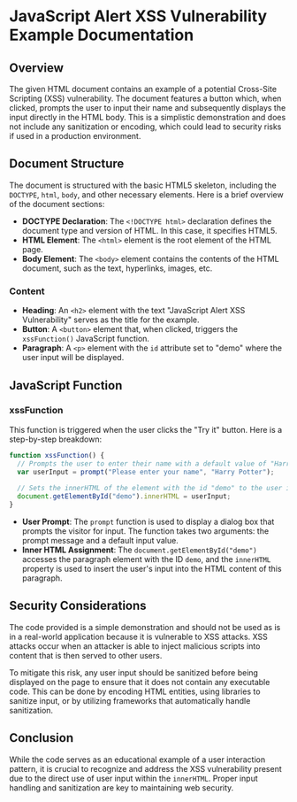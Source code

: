 # JavaScript Alert XSS Vulnerability Example Documentation

## Overview

The given HTML document contains an example of a potential Cross-Site Scripting (XSS) vulnerability. The document features a button which, when clicked, prompts the user to input their name and subsequently displays the input directly in the HTML body. This is a simplistic demonstration and does not include any sanitization or encoding, which could lead to security risks if used in a production environment.

## Document Structure

The document is structured with the basic HTML5 skeleton, including the `DOCTYPE`, `html`, `body`, and other necessary elements. Here is a brief overview of the document sections:

- **DOCTYPE Declaration**: The `<!DOCTYPE html>` declaration defines the document type and version of HTML. In this case, it specifies HTML5.
- **HTML Element**: The `<html>` element is the root element of the HTML page.
- **Body Element**: The `<body>` element contains the contents of the HTML document, such as the text, hyperlinks, images, etc.

### Content

- **Heading**: An `<h2>` element with the text "JavaScript Alert XSS Vulnerability" serves as the title for the example.
- **Button**: A `<button>` element that, when clicked, triggers the `xssFunction()` JavaScript function.
- **Paragraph**: A `<p>` element with the `id` attribute set to "demo" where the user input will be displayed.

## JavaScript Function

### xssFunction

This function is triggered when the user clicks the "Try it" button. Here is a step-by-step breakdown:

```javascript
function xssFunction() {
  // Prompts the user to enter their name with a default value of "Harry Potter"
  var userInput = prompt("Please enter your name", "Harry Potter");
  
  // Sets the innerHTML of the element with the id "demo" to the user input
  document.getElementById("demo").innerHTML = userInput;
}
```

- **User Prompt**: The `prompt` function is used to display a dialog box that prompts the visitor for input. The function takes two arguments: the prompt message and a default input value.
- **Inner HTML Assignment**: The `document.getElementById("demo")` accesses the paragraph element with the ID `demo`, and the `innerHTML` property is used to insert the user's input into the HTML content of this paragraph.

## Security Considerations

The code provided is a simple demonstration and should not be used as is in a real-world application because it is vulnerable to XSS attacks. XSS attacks occur when an attacker is able to inject malicious scripts into content that is then served to other users.

To mitigate this risk, any user input should be sanitized before being displayed on the page to ensure that it does not contain any executable code. This can be done by encoding HTML entities, using libraries to sanitize input, or by utilizing frameworks that automatically handle sanitization.

## Conclusion

While the code serves as an educational example of a user interaction pattern, it is crucial to recognize and address the XSS vulnerability present due to the direct use of user input within the `innerHTML`. Proper input handling and sanitization are key to maintaining web security.